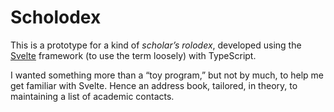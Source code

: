 # Scholodex

This is a prototype for a kind of _scholar’s rolodex_, developed using the
[Svelte](https://github.com/sveltejs/svelte) framework (to use the term loosely)
with TypeScript.

I wanted something more than a “toy program,” but not by much, to help me get
familiar with Svelte. Hence an address book, tailored, in theory, to maintaining
a list of academic contacts.
